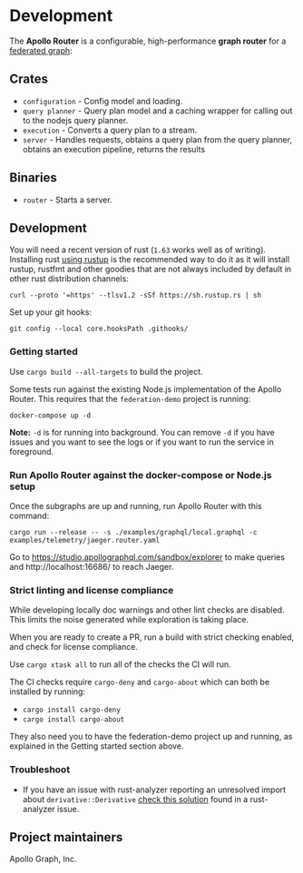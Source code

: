 # Development

The **Apollo Router** is a configurable, high-performance **graph router** for a [federated graph](https://www.apollographql.com/docs/federation/):

## Crates

 *   `configuration` - Config model and loading.
 *   `query planner` - Query plan model and a caching wrapper for calling out to the nodejs query planner.
 *   `execution` - Converts a query plan to a stream.
 *   `server` - Handles requests,
     obtains a query plan from the query planner,
     obtains an execution pipeline,
     returns the results

## Binaries

 *   `router` - Starts a server.

## Development

You will need a recent version of rust (`1.63` works well as of writing). 
Installing rust [using rustup](https://www.rust-lang.org/tools/install) is
the recommended way to do it as it will install rustup, rustfmt and other 
goodies that are not always included by default in other rust distribution channels:

```
curl --proto '=https' --tlsv1.2 -sSf https://sh.rustup.rs | sh
```

Set up your git hooks:

```shell
git config --local core.hooksPath .githooks/
```

### Getting started

Use `cargo build --all-targets` to build the project.

Some tests run against the existing Node.js implementation of the Apollo Router. This
requires that the `federation-demo` project is running:

```
docker-compose up -d
```

**Note:** `-d` is for running into background. You can remove `-d` if you
have issues and you want to see the logs or if you want to run the service
in foreground.


### Run Apollo Router against the docker-compose or Node.js setup

Once the subgraphs are up and running, run Apollo Router with this command:

```shell
cargo run --release -- -s ./examples/graphql/local.graphql -c examples/telemetry/jaeger.router.yaml
```

Go to https://studio.apollographql.com/sandbox/explorer to make queries and
http://localhost:16686/ to reach Jaeger.

### Strict linting and license compliance

While developing locally doc warnings and other lint checks are disabled.
This limits the noise generated while exploration is taking place.

When you are ready to create a PR, run a build with strict checking enabled,
and check for license compliance.

Use `cargo xtask all` to run all of the checks the CI will run.

The CI checks require `cargo-deny` and `cargo-about` which can both be installed by running:
- `cargo install cargo-deny`
- `cargo install cargo-about`

They also need you to have the federation-demo project up and running,
as explained in the Getting started section above.

### Troubleshoot

+ If you have an issue with rust-analyzer reporting an unresolved import about `derivative::Derivative` [check this solution](https://github.com/rust-analyzer/rust-analyzer/issues/7459#issuecomment-876796459) found in a rust-analyzer issue.

## Project maintainers

Apollo Graph, Inc.
